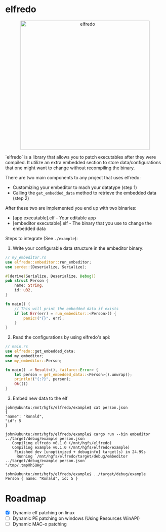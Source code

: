 # elfredo
<p align="center">
<img
    src="https://bit.ly/3eG4Q3a"
    width="408px" border="0" alt="elfredo">
<br>
</p>
`elfredo` is a library that allows you to patch executables after they were
compiled. It utilize an extra embedded section to store data/configurations
that one might want to change without recompiling the binary.

There are two main components to any project that uses elfredo:
* Customizing your embeditor to mach your datatype (step 1)
* Calling the `get_embedded_data` method to retrieve the embedded
data (step 2)
  
After these two are implemented you end up with two binaries:
* [app executable].elf - Your editable app
* [embeditor executable].elf - The binary that you use to change the embedded data


Steps to integrate (See `./example`):
1.   Write your configurable data structure in the embeditor binary:
```rust
// my_embeditor.rs
use elfredo::embeditor::run_embeditor;
use serde::{Deserialize, Serialize};

#[derive(Serialize, Deserialize, Debug)]
pub struct Person {
    name: String,
    id: u32,
}

fn main() {
    // This will print the embedded data if exists
    if let Err(err) = run_embeditor::<Person>() {
        panic!("{}", err);
    }
}
```

2. Read the configurations by using elfredo's api:
```rust
// main.rs
use elfredo::get_embedded_data;
mod my_embeditor;
use my_embeditor::Person;

fn main() -> Result<(), failure::Error> {
    let person = get_embedded_data::<Person>().unwrap();
    println!("{:?}", person);
    Ok(())
}

```
3. Embed new data to the elf
```shell
john@ubuntu:/mnt/hgfs/elfredo/example$ cat person.json
{
"name": "Ronald",
"id": 5
}

john@ubuntu:/mnt/hgfs/elfredo/example$ cargo run --bin embeditor ../target/debug/example person.json
   Compiling elfredo v0.1.0 (/mnt/hgfs/elfredo)
   Compiling example v0.1.0 (/mnt/hgfs/elfredo/example)
    Finished dev [unoptimized + debuginfo] target(s) in 24.99s
     Running `/mnt/hgfs/elfredo/target/debug/embeditor ../target/debug/example person.json`
"/tmp/.tmpXh5QHg"

john@ubuntu:/mnt/hgfs/elfredo/example$ ../target/debug/example
Person { name: "Ronald", id: 5 }
```

# Roadmap

- [x] Dynamic elf patching on linux
- [ ] Dynamic PE patching on windows (Using Resources WinAPI)
- [ ] Dynamic MAC-o patching
